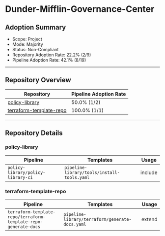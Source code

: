 # Dunder-Mifflin-Governance-Center

## Adoption Summary

- Scope: Project
- Mode: Majority
- Status: Non-Compliant
- Repository Adoption Rate: 22.2% (2/9)
- Pipeline Adoption Rate: 42.1% (8/19)

---

## Repository Overview

| Repository | Pipeline Adoption Rate |
|------------|-----------------|
| [policy-library](#policy-library) | 50.0% (1/2) |
| [terraform-template-repo](#terraform-template-repo) | 100.0% (1/1) |

---

## Repository Details

### policy-library

| Pipeline | Templates | Usage |
|----------|-----------|--------|
| `policy-library/policy-library-ci` | `pipeline-library/tools/install-tools.yaml` | include |

### terraform-template-repo

| Pipeline | Templates | Usage |
|----------|-----------|--------|
| `terraform-template-repo/terraform-template-repo-generate-docs` | `pipeline-library/terraform/generate-docs.yaml` | extend |
